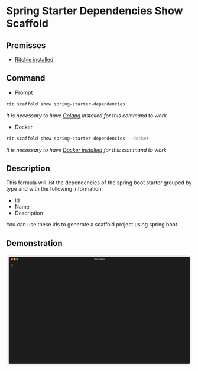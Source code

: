 # Spring Starter Dependencies Show Scaffold

## Premisses

- [Ritchie installed](https://docs.ritchiecli.io/v/v2.0-pt/getting-started/installation)

## Command

- Prompt

```bash
rit scaffold show spring-starter-dependencies
```

*It is necessary to have [Golang](https://golang.org/doc/install) installed for this command to work*

- Docker

```bash
rit scaffold show spring-starter-dependencies --docker
```

*It is necessary to have [Docker installed](https://docs.docker.com/get-docker) for this command to work*

## Description

This formula will list the dependencies of the spring boot starter grouped by type and with the following information:
- Id
- Name
- Description

You can use these ids to generate a scaffold project using spring boot.

## Demonstration

<img src="demo.gif">
